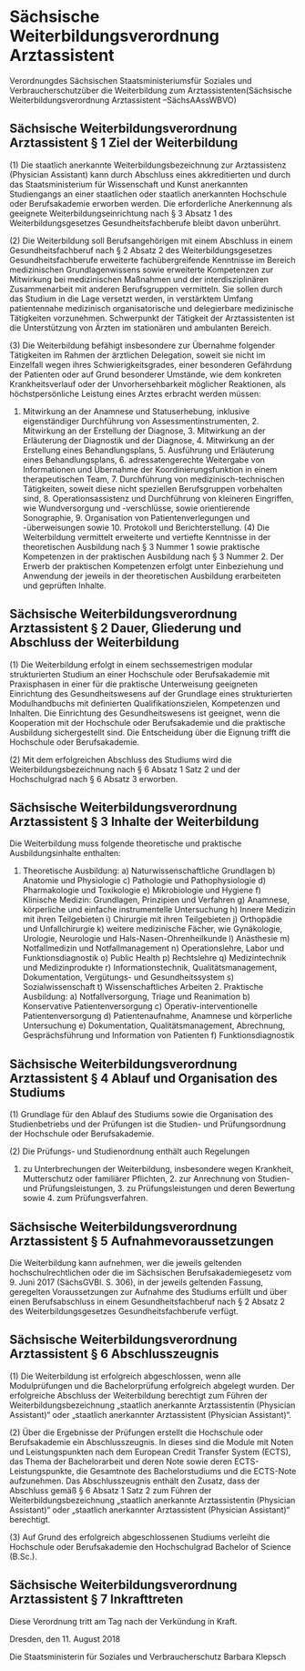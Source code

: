 # Sächsische Weiterbildungsverordnung Arztassistent

Verordnungdes Sächsischen Staatsministeriumsfür Soziales und Verbraucherschutzüber die Weiterbildung zum Arztassistenten(Sächsische Weiterbildungsverordnung Arztassistent –SächsAAssWBVO)

## Sächsische Weiterbildungsverordnung Arztassistent § 1 Ziel der Weiterbildung

(1) Die staatlich anerkannte Weiterbildungsbezeichnung zur Arztassistenz (Physician Assistant) kann durch Abschluss eines akkreditierten und durch das Staatsministerium für Wissenschaft und Kunst anerkannten Studiengangs an einer staatlichen oder staatlich anerkannten Hochschule oder Berufsakademie erworben werden. Die erforderliche Anerkennung als geeignete Weiterbildungseinrichtung nach § 3 Absatz 1 des Weiterbildungsgesetzes Gesundheitsfachberufe bleibt davon unberührt.

(2) Die Weiterbildung soll Berufsangehörigen mit einem Abschluss in einem Gesundheitsfachberuf nach § 2 Absatz 2 des Weiterbildungsgesetzes Gesundheitsfachberufe erweiterte fachübergreifende Kenntnisse im Bereich medizinischen Grundlagenwissens sowie erweiterte Kompetenzen zur Mitwirkung bei medizinischen Maßnahmen und der interdisziplinären Zusammenarbeit mit anderen Berufsgruppen vermitteln. Sie sollen durch das Studium in die Lage versetzt werden, in verstärktem Umfang patientennahe medizinisch organisatorische und delegierbare medizinische Tätigkeiten vorzunehmen. Schwerpunkt der Tätigkeit der Arztassistenten ist die Unterstützung von Ärzten im stationären und ambulanten Bereich.

(3) Die Weiterbildung befähigt insbesondere zur Übernahme folgender Tätigkeiten im Rahmen der ärztlichen Delegation, soweit sie nicht im Einzelfall wegen ihres Schwierigkeitsgrades, einer besonderen Gefährdung der Patienten oder auf Grund besonderer Umstände, wie dem konkreten Krankheitsverlauf oder der Unvorhersehbarkeit möglicher Reaktionen, als höchstpersönliche Leistung eines Arztes erbracht werden müssen:

1. Mitwirkung an der Anamnese und Statuserhebung, inklusive eigenständiger Durchführung von Assessmentinstrumenten, 2. Mitwirkung an der Erstellung der Diagnose, 3. Mitwirkung an der Erläuterung der Diagnostik und der Diagnose, 4. Mitwirkung an der Erstellung eines Behandlungsplans, 5. Ausführung und Erläuterung eines Behandlungsplans, 6. adressatengerechte Weitergabe von Informationen und Übernahme der Koordinierungsfunktion in einem therapeutischen Team, 7. Durchführung von medizinisch-technischen Tätigkeiten, soweit diese nicht speziellen Berufsgruppen vorbehalten sind, 8. Operationsassistenz und Durchführung von kleineren Eingriffen, wie Wundversorgung und -verschlüsse, sowie orientierende Sonographie, 9. Organisation von Patientenverlegungen und -überweisungen sowie 10. Protokoll und Berichterstellung. (4) Die Weiterbildung vermittelt erweiterte und vertiefte Kenntnisse in der theoretischen Ausbildung nach § 3 Nummer 1 sowie praktische Kompetenzen in der praktischen Ausbildung nach § 3 Nummer 2. Der Erwerb der praktischen Kompetenzen erfolgt unter Einbeziehung und Anwendung der jeweils in der theoretischen Ausbildung erarbeiteten und geprüften Inhalte.


## Sächsische Weiterbildungsverordnung Arztassistent § 2 Dauer, Gliederung und Abschluss der Weiterbildung

(1) Die Weiterbildung erfolgt in einem sechssemestrigen modular strukturierten Studium an einer Hochschule oder Berufsakademie mit Praxisphasen in einer für die praktische Unterweisung geeigneten Einrichtung des Gesundheitswesens auf der Grundlage eines strukturierten Modulhandbuchs mit definierten Qualifikationszielen, Kompetenzen und Inhalten. Die Einrichtung des Gesundheitswesens ist geeignet, wenn die Kooperation mit der Hochschule oder Berufsakademie und die praktische Ausbildung sichergestellt sind. Die Entscheidung über die Eignung trifft die Hochschule oder Berufsakademie.

(2) Mit dem erfolgreichen Abschluss des Studiums wird die Weiterbildungsbezeichnung nach § 6 Absatz 1 Satz 2 und der Hochschulgrad nach § 6 Absatz 3 erworben.


## Sächsische Weiterbildungsverordnung Arztassistent § 3 Inhalte der Weiterbildung

Die Weiterbildung muss folgende theoretische und praktische Ausbildungsinhalte enthalten:

1. Theoretische Ausbildung: a) Naturwissenschaftliche Grundlagen b) Anatomie und Physiologie c) Pathologie und Pathophysiologie d) Pharmakologie und Toxikologie e) Mikrobiologie und Hygiene f) Klinische Medizin: Grundlagen, Prinzipien und Verfahren g) Anamnese, körperliche und einfache instrumentelle Untersuchung h) Innere Medizin mit ihren Teilgebieten i) Chirurgie mit ihren Teilgebieten j) Orthopädie und Unfallchirurgie k) weitere medizinische Fächer, wie Gynäkologie, Urologie, Neurologie und Hals-Nasen-Ohrenheilkunde l) Anästhesie m) Notfallmedizin und Notfallmanagement n) Operationslehre, Labor und Funktionsdiagnostik o) Public Health p) Rechtslehre q) Medizintechnik und Medizinprodukte r) Informationstechnik, Qualitätsmanagement, Dokumentation, Vergütungs- und Gesundheitssystem s) Sozialwissenschaft t) Wissenschaftliches Arbeiten 2. Praktische Ausbildung: a) Notfallversorgung, Triage und Reanimation b) Konservative Patientenversorgung c) Operativ-interventionelle Patientenversorgung d) Patientenaufnahme, Anamnese und körperliche Untersuchung e) Dokumentation, Qualitätsmanagement, Abrechnung, Gesprächsführung und Information von Patienten f) Funktionsdiagnostik 
## Sächsische Weiterbildungsverordnung Arztassistent § 4 Ablauf und Organisation des Studiums

(1) Grundlage für den Ablauf des Studiums sowie die Organisation des Studienbetriebs und der Prüfungen ist die Studien- und Prüfungsordnung der Hochschule oder Berufsakademie.

(2) Die Prüfungs- und Studienordnung enthält auch Regelungen

1. zu Unterbrechungen der Weiterbildung, insbesondere wegen Krankheit, Mutterschutz oder familiärer Pflichten, 2. zur Anrechnung von Studien- und Prüfungsleistungen, 3. zu Prüfungsleistungen und deren Bewertung sowie 4. zum Prüfungsverfahren. 
## Sächsische Weiterbildungsverordnung Arztassistent § 5 Aufnahmevoraussetzungen

Die Weiterbildung kann aufnehmen, wer die jeweils geltenden hochschulrechtlichen oder die im Sächsischen Berufsakademiegesetz vom 9. Juni 2017 (SächsGVBl. S. 306), in der jeweils geltenden Fassung, geregelten Voraussetzungen zur Aufnahme des Studiums erfüllt und über einen Berufsabschluss in einem Gesundheitsfachberuf nach § 2 Absatz 2 des Weiterbildungsgesetzes Gesundheitsfachberufe verfügt.


## Sächsische Weiterbildungsverordnung Arztassistent § 6 Abschlusszeugnis

(1) Die Weiterbildung ist erfolgreich abgeschlossen, wenn alle Modulprüfungen und die Bachelorprüfung erfolgreich abgelegt wurden. Der erfolgreiche Abschluss der Weiterbildung berechtigt zum Führen der Weiterbildungsbezeichnung „staatlich anerkannte Arztassistentin (Physician Assistant)“ oder „staatlich anerkannter Arztassistent (Physician Assistant)“.

(2) Über die Ergebnisse der Prüfungen erstellt die Hochschule oder Berufsakademie ein Abschlusszeugnis. In dieses sind die Module mit Noten und Leistungspunkten nach dem European Credit Transfer System (ECTS), das Thema der Bachelorarbeit und deren Note sowie deren ECTS-Leistungspunkte, die Gesamtnote des Bachelorstudiums und die ECTS-Note aufzunehmen. Das Abschlusszeugnis enthält den Zusatz, dass der Abschluss gemäß § 6 Absatz 1 Satz 2 zum Führen der Weiterbildungsbezeichnung „staatlich anerkannte Arztassistentin (Physician Assistant)“ oder „staatlich anerkannter Arztassistent (Physician Assistant)“ berechtigt.

(3) Auf Grund des erfolgreich abgeschlossenen Studiums verleiht die Hochschule oder Berufsakademie den Hochschulgrad Bachelor of Science (B.Sc.).


## Sächsische Weiterbildungsverordnung Arztassistent § 7 Inkrafttreten

Diese Verordnung tritt am Tag nach der Verkündung in Kraft.

Dresden, den 11. August 2018

Die Staatsministerin für Soziales und Verbraucherschutz
Barbara Klepsch

